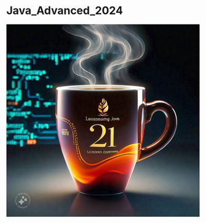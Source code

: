 # Java_Advanced_2024
![](https://github.com/bravoagustin/Java_Advanced_2024/blob/main/Imagen%20de%20WhatsApp%202024-09-04%20a%20las%2002.13.28_38e6aaf1.jpg)
